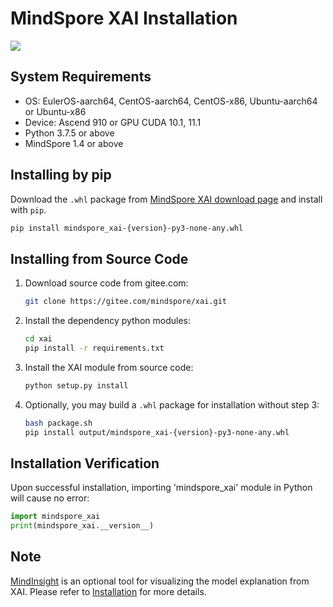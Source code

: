 # MindSpore XAI Installation

<a href="https://gitee.com/mindspore/docs/blob/r1.6/docs/xai/docs/source_en/installation.md" target="_blank"><img src="https://gitee.com/mindspore/docs/raw/r1.6/resource/_static/logo_source_en.png"></a>

## System Requirements

- OS: EulerOS-aarch64, CentOS-aarch64, CentOS-x86, Ubuntu-aarch64 or Ubuntu-x86
- Device: Ascend 910 or GPU CUDA 10.1, 11.1
- Python 3.7.5 or above
- MindSpore 1.4 or above

## Installing by pip

Download the `.whl` package from [MindSpore XAI download page](https://www.mindspore.cn/versions/en) and install with `pip`.

```bash
pip install mindspore_xai-{version}-py3-none-any.whl
```

## Installing from Source Code

1. Download source code from gitee.com:

    ```bash
    git clone https://gitee.com/mindspore/xai.git
    ```

2. Install the dependency python modules:

    ```bash
    cd xai
    pip install -r requirements.txt
    ```

3. Install the XAI module from source code:

    ```bash
    python setup.py install
    ```

4. Optionally, you may build a `.whl` package for installation without step 3:

    ```bash
    bash package.sh
    pip install output/mindspore_xai-{version}-py3-none-any.whl
    ```

## Installation Verification

Upon successful installation, importing 'mindspore_xai' module in Python will cause no error:

```python
import mindspore_xai
print(mindspore_xai.__version__)
```

## Note

[MindInsight](https://www.mindspore.cn/mindinsight/en) is an optional tool for visualizing the model explanation from XAI. Please refer to [Installation](https://www.mindspore.cn/mindinsight/docs/en/r1.6/mindinsight_install.html) for more details.

